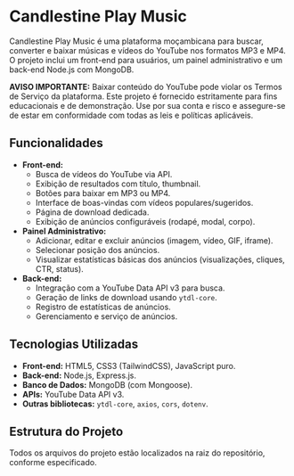 # Candlestine Play Music

Candlestine Play Music é uma plataforma moçambicana para buscar, converter e baixar músicas e vídeos do YouTube nos formatos MP3 e MP4. O projeto inclui um front-end para usuários, um painel administrativo e um back-end Node.js com MongoDB.

**AVISO IMPORTANTE:** Baixar conteúdo do YouTube pode violar os Termos de Serviço da plataforma. Este projeto é fornecido estritamente para fins educacionais e de demonstração. Use por sua conta e risco e assegure-se de estar em conformidade com todas as leis e políticas aplicáveis.

## Funcionalidades

*   **Front-end:**
    *   Busca de vídeos do YouTube via API.
    *   Exibição de resultados com título, thumbnail.
    *   Botões para baixar em MP3 ou MP4.
    *   Interface de boas-vindas com vídeos populares/sugeridos.
    *   Página de download dedicada.
    *   Exibição de anúncios configuráveis (rodapé, modal, corpo).
*   **Painel Administrativo:**
    *   Adicionar, editar e excluir anúncios (imagem, vídeo, GIF, iframe).
    *   Selecionar posição dos anúncios.
    *   Visualizar estatísticas básicas dos anúncios (visualizações, cliques, CTR, status).
*   **Back-end:**
    *   Integração com a YouTube Data API v3 para busca.
    *   Geração de links de download usando `ytdl-core`.
    *   Registro de estatísticas de anúncios.
    *   Gerenciamento e serviço de anúncios.

## Tecnologias Utilizadas

*   **Front-end:** HTML5, CSS3 (TailwindCSS), JavaScript puro.
*   **Back-end:** Node.js, Express.js.
*   **Banco de Dados:** MongoDB (com Mongoose).
*   **APIs:** YouTube Data API v3.
*   **Outras bibliotecas:** `ytdl-core`, `axios`, `cors`, `dotenv`.

## Estrutura do Projeto

Todos os arquivos do projeto estão localizados na raiz do repositório, conforme especificado.